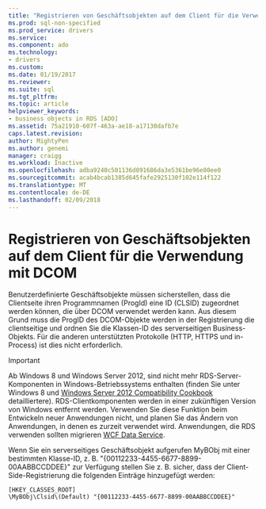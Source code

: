 ```yaml
---
title: "Registrieren von Geschäftsobjekten auf dem Client für die Verwendung mit DCOM | Microsoft Docs"
ms.prod: sql-non-specified
ms.prod_service: drivers
ms.service: 
ms.component: ado
ms.technology:
- drivers
ms.custom: 
ms.date: 01/19/2017
ms.reviewer: 
ms.suite: sql
ms.tgt_pltfrm: 
ms.topic: article
helpviewer_keywords:
- business objects in RDS [ADO]
ms.assetid: 75a21910-607f-463a-ae18-a17130dafb7e
caps.latest.revision: 
author: MightyPen
ms.author: genemi
manager: craigg
ms.workload: Inactive
ms.openlocfilehash: adba9240c501136d891686da3e5361be96e80ee0
ms.sourcegitcommit: acab4bcab1385d645fafe2925130f102e114f122
ms.translationtype: MT
ms.contentlocale: de-DE
ms.lasthandoff: 02/09/2018
---
```

# <a name="registering-business-objects-on-the-client-for-use-with-dcom"></a>Registrieren von Geschäftsobjekten auf dem Client für die Verwendung mit DCOM
Benutzerdefinierte Geschäftsobjekte müssen sicherstellen, dass die Clientseite ihren Programmnamen (ProgId) eine ID (CLSID) zugeordnet werden können, die über DCOM verwendet werden kann. Aus diesem Grund muss die ProgID des DCOM-Objekte werden in der Registrierung die clientseitige und ordnen Sie die Klassen-ID des serverseitigen Business-Objekts. Für die anderen unterstützten Protokolle (HTTP, HTTPS und in-Process) ist dies nicht erforderlich.  
  
> [!IMPORTANT]
>  Ab Windows 8 und Windows Server 2012, sind nicht mehr RDS-Server-Komponenten in Windows-Betriebssystems enthalten (finden Sie unter Windows 8 und [Windows Server 2012 Compatibility Cookbook](https://www.microsoft.com/en-us/download/details.aspx?id=27416) detailliertere). RDS-Clientkomponenten werden in einer zukünftigen Version von Windows entfernt werden. Verwenden Sie diese Funktion beim Entwickeln neuer Anwendungen nicht, und planen Sie das Ändern von Anwendungen, in denen es zurzeit verwendet wird. Anwendungen, die RDS verwenden sollten migrieren [WCF Data Service](http://go.microsoft.com/fwlink/?LinkId=199565).  
  
 Wenn Sie ein serverseitiges Geschäftsobjekt aufgerufen MyBObj mit einer bestimmten Klasse-ID, z. B. "{00112233-4455-6677-8899-00AABBCCDDEE}" zur Verfügung stellen Sie z. B. sicher, dass der Client-Side-Registrierung die folgenden Einträge hinzugefügt werden:  
  
```  
[HKEY_CLASSES_ROOT]  
\MyBObj\Clsid\(Default) "{00112233-4455-6677-8899-00AABBCCDDEE}"  
```


